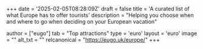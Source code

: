 +++
date = '2025-02-05T08:28:09Z'
draft = false
title = 'A curated list of what Europe has to offer tourists'
description = "Helping you choose when and where to go when deciding on your European vacation"

author = ["eugo"]
tab = "Top attractions"
type = 'euro'
layout = 'euro'
image = ""
alt_txt = ""
relcanonical = "https://eugo.uk/europe/"
+++